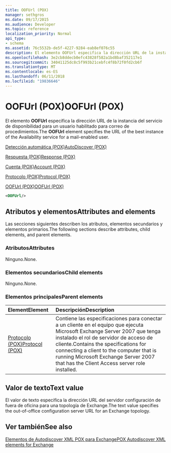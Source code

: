 ```yaml
---
title: OOFUrl (POX)
manager: sethgros
ms.date: 09/17/2015
ms.audience: Developer
ms.topic: reference
localization_priority: Normal
api_type:
- schema
ms.assetid: 76c5532b-de5f-4227-9284-eab8ef076c55
description: El elemento OOFUrl especifica la dirección URL de la instancia del servicio de disponibilidad para un usuario habilitado para correo de procedimientos.
ms.openlocfilehash: 3e2cb8ddecb0efc43828f582a1bd8baf352117e1
ms.sourcegitcommit: 34041125dc8c5f993b21cebfc4f8b72f0fd2cb6f
ms.translationtype: MT
ms.contentlocale: es-ES
ms.lasthandoff: 06/11/2018
ms.locfileid: "19836646"
---
```

# <a name="oofurl-pox"></a><span data-ttu-id="5c58b-103">OOFUrl (POX)</span><span class="sxs-lookup"><span data-stu-id="5c58b-103">OOFUrl (POX)</span></span>

<span data-ttu-id="5c58b-104">El elemento **OOFUrl** especifica la dirección URL de la instancia del servicio de disponibilidad para un usuario habilitado para correo de procedimientos.</span><span class="sxs-lookup"><span data-stu-id="5c58b-104">The **OOFUrl** element specifies the URL of the best instance of the Availability service for a mail-enabled user.</span></span> 
  
[<span data-ttu-id="5c58b-105">Detección automática (POX)</span><span class="sxs-lookup"><span data-stu-id="5c58b-105">AutoDiscover (POX)</span></span>](autodiscover-pox.md)
  
[<span data-ttu-id="5c58b-106">Respuesta (POX)</span><span class="sxs-lookup"><span data-stu-id="5c58b-106">Response (POX)</span></span>](response-pox.md)
  
[<span data-ttu-id="5c58b-107">Cuenta (POX)</span><span class="sxs-lookup"><span data-stu-id="5c58b-107">Account (POX)</span></span>](account-pox.md)
  
[<span data-ttu-id="5c58b-108">Protocolo (POX)</span><span class="sxs-lookup"><span data-stu-id="5c58b-108">Protocol (POX)</span></span>](protocol-pox.md)
  
[<span data-ttu-id="5c58b-109">OOFUrl (POX)</span><span class="sxs-lookup"><span data-stu-id="5c58b-109">OOFUrl (POX)</span></span>](oofurl-pox.md)
  
```xml
<OOFUrl/>
```

## <a name="attributes-and-elements"></a><span data-ttu-id="5c58b-110">Atributos y elementos</span><span class="sxs-lookup"><span data-stu-id="5c58b-110">Attributes and elements</span></span>

<span data-ttu-id="5c58b-111">Las secciones siguientes describen los atributos, elementos secundarios y elementos primarios.</span><span class="sxs-lookup"><span data-stu-id="5c58b-111">The following sections describe attributes, child elements, and parent elements.</span></span>
  
### <a name="attributes"></a><span data-ttu-id="5c58b-112">Atributos</span><span class="sxs-lookup"><span data-stu-id="5c58b-112">Attributes</span></span>

<span data-ttu-id="5c58b-113">Ninguno.</span><span class="sxs-lookup"><span data-stu-id="5c58b-113">None.</span></span>
  
### <a name="child-elements"></a><span data-ttu-id="5c58b-114">Elementos secundarios</span><span class="sxs-lookup"><span data-stu-id="5c58b-114">Child elements</span></span>

<span data-ttu-id="5c58b-115">Ninguno.</span><span class="sxs-lookup"><span data-stu-id="5c58b-115">None.</span></span>
  
### <a name="parent-elements"></a><span data-ttu-id="5c58b-116">Elementos principales</span><span class="sxs-lookup"><span data-stu-id="5c58b-116">Parent elements</span></span>

|<span data-ttu-id="5c58b-117">**Element**</span><span class="sxs-lookup"><span data-stu-id="5c58b-117">**Element**</span></span>|<span data-ttu-id="5c58b-118">**Descripción**</span><span class="sxs-lookup"><span data-stu-id="5c58b-118">**Description**</span></span>|
|:-----|:-----|
|[<span data-ttu-id="5c58b-119">Protocolo (POX)</span><span class="sxs-lookup"><span data-stu-id="5c58b-119">Protocol (POX)</span></span>](protocol-pox.md) <br/> |<span data-ttu-id="5c58b-120">Contiene las especificaciones para conectar a un cliente en el equipo que ejecuta Microsoft Exchange Server 2007 que tenga instalado el rol de servidor de acceso de cliente.</span><span class="sxs-lookup"><span data-stu-id="5c58b-120">Contains the specifications for connecting a client to the computer that is running Microsoft Exchange Server 2007 that has the Client Access server role installed.</span></span>  <br/> |
   
## <a name="text-value"></a><span data-ttu-id="5c58b-121">Valor de texto</span><span class="sxs-lookup"><span data-stu-id="5c58b-121">Text value</span></span>

<span data-ttu-id="5c58b-122">El valor de texto especifica la dirección URL del servidor configuración de fuera de oficina para una topología de Exchange.</span><span class="sxs-lookup"><span data-stu-id="5c58b-122">The text value specifies the out-of-office configuration server URL for an Exchange topology.</span></span>
  
## <a name="see-also"></a><span data-ttu-id="5c58b-123">Ver también</span><span class="sxs-lookup"><span data-stu-id="5c58b-123">See also</span></span>



[<span data-ttu-id="5c58b-124">Elementos de Autodiscover XML POX para Exchange</span><span class="sxs-lookup"><span data-stu-id="5c58b-124">POX Autodiscover XML elements for Exchange</span></span>](pox-autodiscover-xml-elements-for-exchange.md)

